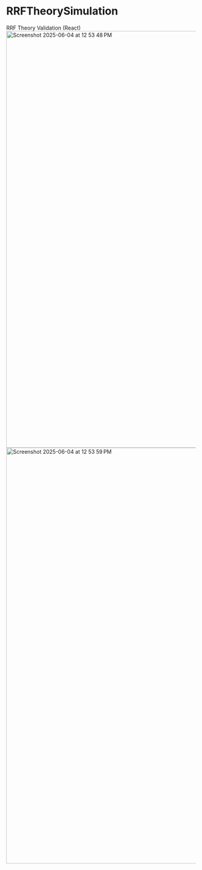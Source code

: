 # RRFTheorySimulation
RRF Theory Validation (React)
<img width="1105" alt="Screenshot 2025-06-04 at 12 53 48 PM" src="https://github.com/user-attachments/assets/bf6b8c0e-da66-4530-bb92-75ddf7f27869" />
<img width="1103" alt="Screenshot 2025-06-04 at 12 53 59 PM" src="https://github.com/user-attachments/assets/2919bec1-5084-4270-9342-fba9f233f165" />
